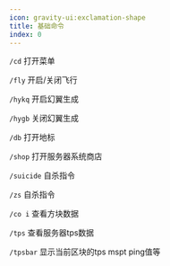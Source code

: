 ```yaml
---
icon: gravity-ui:exclamation-shape
title: 基础命令
index: 0
---
```


`/cd` 打开菜单

`/fly` 开启/关闭飞行

`/hykq` 开启幻翼生成

`/hygb` 关闭幻翼生成

`/db` 打开地标

`/shop` 打开服务器系统商店

`/suicide` 自杀指令

`/zs` 自杀指令

`/co i` 查看方块数据

`/tps` 查看服务器tps数据

`/tpsbar` 显示当前区块的tps mspt ping值等
